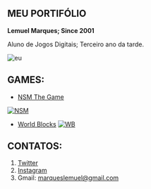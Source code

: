 ## MEU PORTIFÓLIO

**Lemuel Marques; Since 2001**

Aluno de Jogos Digitais; Terceiro ano da tarde.

![eu](https://scontent.frec10-1.fna.fbcdn.net/v/t1.0-9/41923630_295023124429436_2122867373655457792_n.jpg?_nc_cat=108&_nc_ht=scontent.frec10-1.fna&oh=2fa94c2bf440a011cbe3635baa1e7e22&oe=5CD03F5C)

## GAMES:
- [NSM The Game](https://lemuelmarques.github.io/NSMTHEGAME/)

<a href="https://lemuelmarques.github.io/NSMTHEGAME/" target="_blank"> ![NSM](https://i.pinimg.com/originals/f0/c7/b4/f0c7b48969a27fe6a30642be7da25fc4.png) </a>
- [World Blocks](https://lemuelmarques.github.io/WORLDBLOCKS/)
<a href="https://lemuelmarques.github.io/WORLDBLOCKS/" target="_blank"> ![WB](https://i.pinimg.com/originals/3f/f8/e5/3ff8e512c73ee42442f3902807c8db66.png) </a>

## CONTATOS:
1. [Twitter](https://twitter.com/MarquesLemuel)
2. [Instagram](https://www.instagram.com/_lemuell/?hl=pt-br)
3. Gmail: marqueslemuel@gmail.com


